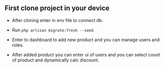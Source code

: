 
## First clone project in your device
- After cloning enter in env file to connect db.
- Run ``` php artisan migrate:fresh --seed ```.

- Enter to dashboard to add new product and you can manage users and roles.

- After added product you  can enter ui of users and you can select count of product and dynamically calc discount.

